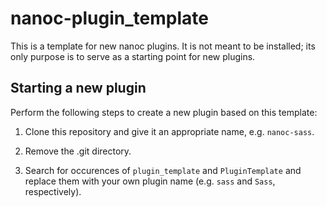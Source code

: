 # nanoc-plugin_template

This is a template for new nanoc plugins. It is not meant to be installed; its only purpose is to serve as a starting point for new plugins.

## Starting a new plugin

Perform the following steps to create a new plugin based on this template:

1. Clone this repository and give it an appropriate name, e.g. `nanoc-sass`.

2. Remove the .git directory.

3. Search for occurences of `plugin_template` and `PluginTemplate` and replace them with your own plugin name (e.g. `sass` and `Sass`, respectively).
